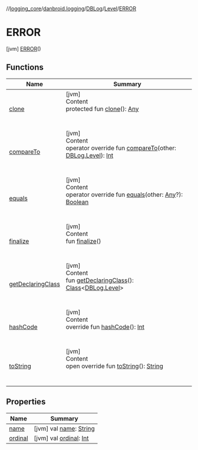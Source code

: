 //[logging_core](../../../../../index.md)/[danbroid.logging](../../../index.md)/[DBLog](../../index.md)/[Level](../index.md)/[ERROR](index.md)



# ERROR  
 [jvm] [ERROR](index.md)()  
   


## Functions  
  
|  Name |  Summary | 
|---|---|
| <a name="kotlin/Enum/clone/#/PointingToDeclaration/"></a>[clone](index.md#%5Bkotlin%2FEnum%2Fclone%2F%23%2FPointingToDeclaration%2F%5D%2FFunctions%2F1006097146)| <a name="kotlin/Enum/clone/#/PointingToDeclaration/"></a>[jvm]  <br>Content  <br>protected fun [clone](index.md#%5Bkotlin%2FEnum%2Fclone%2F%23%2FPointingToDeclaration%2F%5D%2FFunctions%2F1006097146)(): [Any](https://kotlinlang.org/api/latest/jvm/stdlib/kotlin/-any/index.html)  <br><br><br>|
| <a name="kotlin/Enum/compareTo/#danbroid.logging.DBLog.Level/PointingToDeclaration/"></a>[compareTo](index.md#%5Bkotlin%2FEnum%2FcompareTo%2F%23danbroid.logging.DBLog.Level%2FPointingToDeclaration%2F%5D%2FFunctions%2F1006097146)| <a name="kotlin/Enum/compareTo/#danbroid.logging.DBLog.Level/PointingToDeclaration/"></a>[jvm]  <br>Content  <br>operator override fun [compareTo](index.md#%5Bkotlin%2FEnum%2FcompareTo%2F%23danbroid.logging.DBLog.Level%2FPointingToDeclaration%2F%5D%2FFunctions%2F1006097146)(other: [DBLog.Level](../index.md)): [Int](https://kotlinlang.org/api/latest/jvm/stdlib/kotlin/-int/index.html)  <br><br><br>|
| <a name="kotlin/Enum/equals/#kotlin.Any?/PointingToDeclaration/"></a>[equals](index.md#%5Bkotlin%2FEnum%2Fequals%2F%23kotlin.Any%3F%2FPointingToDeclaration%2F%5D%2FFunctions%2F1006097146)| <a name="kotlin/Enum/equals/#kotlin.Any?/PointingToDeclaration/"></a>[jvm]  <br>Content  <br>operator override fun [equals](index.md#%5Bkotlin%2FEnum%2Fequals%2F%23kotlin.Any%3F%2FPointingToDeclaration%2F%5D%2FFunctions%2F1006097146)(other: [Any](https://kotlinlang.org/api/latest/jvm/stdlib/kotlin/-any/index.html)?): [Boolean](https://kotlinlang.org/api/latest/jvm/stdlib/kotlin/-boolean/index.html)  <br><br><br>|
| <a name="kotlin/Enum/finalize/#/PointingToDeclaration/"></a>[finalize](index.md#%5Bkotlin%2FEnum%2Ffinalize%2F%23%2FPointingToDeclaration%2F%5D%2FFunctions%2F1006097146)| <a name="kotlin/Enum/finalize/#/PointingToDeclaration/"></a>[jvm]  <br>Content  <br>fun [finalize](index.md#%5Bkotlin%2FEnum%2Ffinalize%2F%23%2FPointingToDeclaration%2F%5D%2FFunctions%2F1006097146)()  <br><br><br>|
| <a name="kotlin/Enum/getDeclaringClass/#/PointingToDeclaration/"></a>[getDeclaringClass](index.md#%5Bkotlin%2FEnum%2FgetDeclaringClass%2F%23%2FPointingToDeclaration%2F%5D%2FFunctions%2F1006097146)| <a name="kotlin/Enum/getDeclaringClass/#/PointingToDeclaration/"></a>[jvm]  <br>Content  <br>fun [getDeclaringClass](index.md#%5Bkotlin%2FEnum%2FgetDeclaringClass%2F%23%2FPointingToDeclaration%2F%5D%2FFunctions%2F1006097146)(): [Class](https://docs.oracle.com/javase/8/docs/api/java/lang/Class.html)<[DBLog.Level](../index.md)>  <br><br><br>|
| <a name="kotlin/Enum/hashCode/#/PointingToDeclaration/"></a>[hashCode](index.md#%5Bkotlin%2FEnum%2FhashCode%2F%23%2FPointingToDeclaration%2F%5D%2FFunctions%2F1006097146)| <a name="kotlin/Enum/hashCode/#/PointingToDeclaration/"></a>[jvm]  <br>Content  <br>override fun [hashCode](index.md#%5Bkotlin%2FEnum%2FhashCode%2F%23%2FPointingToDeclaration%2F%5D%2FFunctions%2F1006097146)(): [Int](https://kotlinlang.org/api/latest/jvm/stdlib/kotlin/-int/index.html)  <br><br><br>|
| <a name="kotlin/Enum/toString/#/PointingToDeclaration/"></a>[toString](index.md#%5Bkotlin%2FEnum%2FtoString%2F%23%2FPointingToDeclaration%2F%5D%2FFunctions%2F1006097146)| <a name="kotlin/Enum/toString/#/PointingToDeclaration/"></a>[jvm]  <br>Content  <br>open override fun [toString](index.md#%5Bkotlin%2FEnum%2FtoString%2F%23%2FPointingToDeclaration%2F%5D%2FFunctions%2F1006097146)(): [String](https://kotlinlang.org/api/latest/jvm/stdlib/kotlin/-string/index.html)  <br><br><br>|


## Properties  
  
|  Name |  Summary | 
|---|---|
| <a name="danbroid.logging/DBLog.Level.ERROR/name/#/PointingToDeclaration/"></a>[name](name.md)| <a name="danbroid.logging/DBLog.Level.ERROR/name/#/PointingToDeclaration/"></a> [jvm] val [name](name.md): [String](https://kotlinlang.org/api/latest/jvm/stdlib/kotlin/-string/index.html)   <br>|
| <a name="danbroid.logging/DBLog.Level.ERROR/ordinal/#/PointingToDeclaration/"></a>[ordinal](ordinal.md)| <a name="danbroid.logging/DBLog.Level.ERROR/ordinal/#/PointingToDeclaration/"></a> [jvm] val [ordinal](ordinal.md): [Int](https://kotlinlang.org/api/latest/jvm/stdlib/kotlin/-int/index.html)   <br>|

